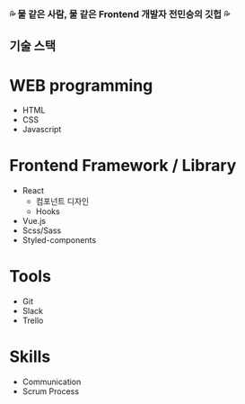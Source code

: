 ### 💦 물 같은 사람, 물 같은 Frontend 개발자 전민승의 깃헙 💦

## 기술 스택
# WEB programming
* HTML
* CSS
* Javascript

# Frontend Framework / Library
* React
  - 컴포넌트 디자인
  - Hooks
* Vue.js
* Scss/Sass
* Styled-components

# Tools
* Git
* Slack
* Trello

# Skills
* Communication
* Scrum Process
<!--
**MinseungJeon/MinseungJeon** is a ✨ _special_ ✨ repository because its `README.md` (this file) appears on your GitHub profile.

Here are some ideas to get you started:

- 🔭 I’m currently working on ...
- 🌱 I’m currently learning ...
- 👯 I’m looking to collaborate on ...
- 🤔 I’m looking for help with ...
- 💬 Ask me about ...
- 📫 How to reach me: ...
- 😄 Pronouns: ...
- ⚡ Fun fact: ...
-->

